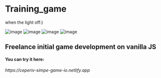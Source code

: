 # Training_game
when the light off:)

![image](https://user-images.githubusercontent.com/99511070/220612322-5e968e1a-1743-4b16-8025-0504e1e18a9a.png)
![image](https://user-images.githubusercontent.com/99511070/220612403-a15506f6-bfaf-4672-b66a-326d81e42e15.png)
![image](https://user-images.githubusercontent.com/99511070/220612490-273bd6d8-8482-47e2-954b-364f735c77d4.png)
![image](https://user-images.githubusercontent.com/99511070/220612798-b8f15eb3-6450-4039-9646-8dd3d084c0f2.png)

<h2>Freelance initial game development on vanilla JS</h2>

<h4>You can try it here:</h4> <i>https://ceperiv-simpe-game-io.netlify.app<i>
